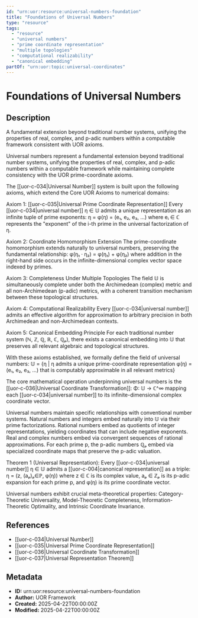 ```yaml
---
id: "urn:uor:resource:universal-numbers-foundation"
title: "Foundations of Universal Numbers"
type: "resource"
tags:
  - "resource"
  - "universal numbers"
  - "prime coordinate representation"
  - "multiple topologies"
  - "computational realizability"
  - "canonical embedding"
partOf: "urn:uor:topic:universal-coordinates"
---
```


# Foundations of Universal Numbers

## Description

A fundamental extension beyond traditional number systems, unifying the properties of real, complex, and p-adic numbers within a computable framework consistent with UOR axioms.

Universal numbers represent a fundamental extension beyond traditional number systems, unifying the properties of real, complex, and p-adic numbers within a computable framework while maintaining complete consistency with the UOR prime-coordinate axioms.

The [[uor-c-034|Universal Number]] system is built upon the following axioms, which extend the Core UOR Axioms to numerical domains:

Axiom 1: [[uor-c-035|Universal Prime Coordinate Representation]]
Every [[uor-c-034|universal number]] η ∈ 𝕌 admits a unique representation as an infinite tuple of prime exponents: η = φ(η) = (e₁, e₂, e₃, ...) where eᵢ ∈ ℂ represents the "exponent" of the i-th prime in the universal factorization of η.

Axiom 2: Coordinate Homomorphism Extension
The prime-coordinate homomorphism extends naturally to universal numbers, preserving the fundamental relationship: φ(η₁ · η₂) = φ(η₁) + φ(η₂) where addition in the right-hand side occurs in the infinite-dimensional complex vector space indexed by primes.

Axiom 3: Completeness Under Multiple Topologies
The field 𝕌 is simultaneously complete under both the Archimedean (complex) metric and all non-Archimedean (p-adic) metrics, with a coherent transition mechanism between these topological structures.

Axiom 4: Computational Realizability
Every [[uor-c-034|universal number]] admits an effective algorithm for approximation to arbitrary precision in both Archimedean and non-Archimedean contexts.

Axiom 5: Canonical Embedding Principle
For each traditional number system (ℕ, ℤ, ℚ, ℝ, ℂ, ℚₚ), there exists a canonical embedding into 𝕌 that preserves all relevant algebraic and topological structures.

With these axioms established, we formally define the field of universal numbers:
𝕌 = {η | η admits a unique prime-coordinate representation φ(η) = (e₁, e₂, e₃, ...) that is computably approximable in all relevant metrics}

The core mathematical operation underpinning universal numbers is the [[uor-c-036|Universal Coordinate Transformation]]: Φ: 𝕌 → ℂ^∞ mapping each [[uor-c-034|universal number]] to its infinite-dimensional complex coordinate vector.

Universal numbers maintain specific relationships with conventional number systems. Natural numbers and integers embed naturally into 𝕌 via their prime factorizations. Rational numbers embed as quotients of integer representations, yielding coordinates that can include negative exponents. Real and complex numbers embed via convergent sequences of rational approximations. For each prime p, the p-adic numbers ℚₚ embed via specialized coordinate maps that preserve the p-adic valuation.

Theorem 1 (Universal Representation): Every [[uor-c-034|universal number]] η ∈ 𝕌 admits a [[uor-c-004|canonical representation]] as a triple: η = (z, (aₚ)ₚ∈ℙ, φ(η)) where z ∈ ℂ is its complex value, aₚ ∈ ℤₚ is its p-adic expansion for each prime p, and φ(η) is its prime coordinate vector.

Universal numbers exhibit crucial meta-theoretical properties: Category-Theoretic Universality, Model-Theoretic Completeness, Information-Theoretic Optimality, and Intrinsic Coordinate Invariance.

## References

- [[uor-c-034|Universal Number]]
- [[uor-c-035|Universal Prime Coordinate Representation]]
- [[uor-c-036|Universal Coordinate Transformation]]
- [[uor-c-037|Universal Representation Theorem]]

## Metadata

- **ID:** urn:uor:resource:universal-numbers-foundation
- **Author:** UOR Framework
- **Created:** 2025-04-22T00:00:00Z
- **Modified:** 2025-04-22T00:00:00Z
